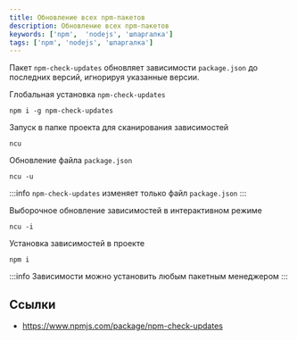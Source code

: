 ```yaml
---
title: Обновление всех npm-пакетов
description: Обновление всех npm-пакетов
keywords: ['npm',  'nodejs', 'шпаргалка']
tags: ['npm', 'nodejs', 'шпаргалка']
---
```


Пакет `npm-check-updates` обновляет зависимости `package.json` до последних версий, игнорируя указанные версии.

Глобальная установка `npm-check-updates`
```shell
npm i -g npm-check-updates
```

Запуск в папке проекта для сканирования зависимостей
```shell
ncu
```

Обновление файла `package.json`
```shell
ncu -u
```
:::info
`npm-check-updates` изменяет только файл `package.json`
:::

Выборочное обновление зависимостей в интерактивном режиме
```shell
ncu -i
```

Установка зависимостей в проекте
```shell
npm i
```
:::info
Зависимости можно установить любым пакетным менеджером
:::

## Ссылки
- https://www.npmjs.com/package/npm-check-updates